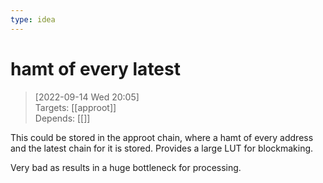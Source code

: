 ```yaml
---
type: idea
---
```

# hamt of every latest

> [2022-09-14 Wed 20:05] <br/>
> Targets: [[approot]] <br/>
> Depends: [[]]

This could be stored in the approot chain, where a hamt of every address and the latest chain for it is stored.
Provides a large LUT for blockmaking.

Very bad as results in a huge bottleneck for processing.
